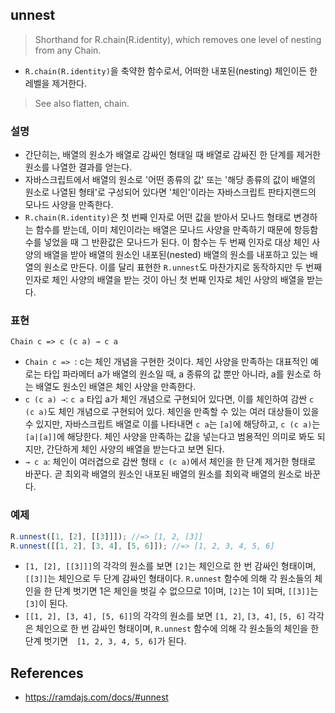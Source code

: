## unnest
> Shorthand for R.chain(R.identity), which removes one level of nesting from any Chain.
- `R.chain(R.identity)`을 축약한 함수로서, 어떠한 내포된(nesting) 체인이든 한 레벨을 제거한다.

> See also flatten, chain.

### 설명
- 간단히는, 배열의 원소가 배열로 감싸인 형태일 때 배열로 감싸진 한 단계를 제거한 원소를 나열한 결과를 얻는다.
- 자바스크립트에서 배열의 원소로 '어떤 종류의 값' 또는 '해당 종류의 값이 배열의 원소로 나열된 형태'로 구성되어 있다면 '체인'이라는 자바스크립트 판타지랜드의 모나드 사양을 만족한다.
- `R.chain(R.identity)`은 첫 번째 인자로 어떤 값을 받아서 모나드 형태로 변경하는 함수를 받는데, 이미 체인이라는 배열은 모나드 사양을 만족하기 때문에 항등함수를 넣었을 때 그 반환값은 모나드가 된다. 이 함수는 두 번째 인자로 대상 체인 사양의 배열을 받아 배열의 원소인 내포된(nested) 배열의 원소를 내포하고 있는 배열의 원소로 만든다. 이를 달리 표현한 `R.unnest`도 마찬가지로 동작하지만 두 번째 인자로 체인 사양의 배열을 받는 것이 아닌 첫 번째 인자로 체인 사양의 배열을 받는다.

### 표현
```
Chain c => c (c a) → c a
```
- `Chain c => `: c는 체인 개념을 구현한 것이다. 체인 사양을 만족하는 대표적인 예로는 타입 파라메터 a가 배열의 원소일 때, a 종류의 값 뿐만 아니라, a를 원소로 하는 배열도 원소인 배열은 체인 사양을 만족한다.
- `c (c a) →`: `c a` 타입 a가 체인 개념으로 구현되어 있다면, 이를 체인하여 감싼 `c (c a)`도 체인 개념으로 구현되어 있다. 체인을 만족할 수 있는 여러 대상들이 있을 수 있지만, 자바스크립트 배열로 이를 나타내면 `c a`는 `[a]`에 해당하고, `c (c a)`는 `[a|[a]]`에 해당한다. 체인 사양을 만족하는 값을 넣는다고 범용적인 의미로 봐도 되지만, 간단하게 체인 사양의 배열을 받는다고 보면 된다.
- `→ c a`: 체인이 여러겹으로 감싼 형태 `c (c a)`에서 체인을 한 단계 제거한 형태로 바꾼다. 곧 최외곽 배열의 원소인 내포된 배열의 원소를 최외곽 배열의 원소로 바꾼다.

### 예제
```js
R.unnest([1, [2], [[3]]]); //=> [1, 2, [3]]
R.unnest([[1, 2], [3, 4], [5, 6]]); //=> [1, 2, 3, 4, 5, 6]
```
- `[1, [2], [[3]]]`의 각각의 원소를 보면 `[2]`는 체인으로 한 번 감싸인 형태이며, `[[3]]`는 체인으로 두 단계 감싸인 형태이다. `R.unnest` 함수에 의해 각 원소들의 체인을 한 단계 벗기면 1은 체인을 벗길 수 없으므로 1이며, `[2]`는 1이 되며, `[[3]]`는 `[3]`이 된다.
- `[[1, 2], [3, 4], [5, 6]]`의 각각의 원소를 보면 `[1, 2]`, `[3, 4]`, `[5, 6]` 각각은 체인으로 한 번 감싸인 형태이며, `R.unnest` 함수에 의해 각 원소들의 체인을 한 단계 벗기면　`[1, 2, 3, 4, 5, 6]`가 된다.

## References
- https://ramdajs.com/docs/#unnest
